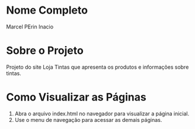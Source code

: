 # Nome Completo
Marcel PErin Inacio

# Sobre o Projeto
Projeto do site Loja Tintas que apresenta os produtos e informações sobre tintas.

# Como Visualizar as Páginas
1. Abra o arquivo index.html no navegador para visualizar a página inicial.
2. Use o menu de navegação para acessar as demais páginas.

